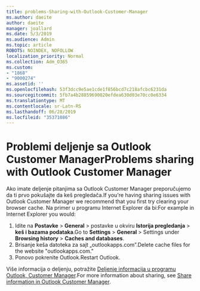 ```yaml
---
title: problems-Sharing-with-Outlook-Customer-Manager
ms.author: daeite
author: daeite
manager: joallard
ms.date: 5/3/2019
ms.audience: Admin
ms.topic: article
ROBOTS: NOINDEX, NOFOLLOW
localization_priority: Normal
ms.collection: Adm_O365
ms.custom:
- "1868"
- "9000274"
ms.assetid: ''
ms.openlocfilehash: 53f3dcc9e5ae1cde1f856bcd7c218afcbc6231da
ms.sourcegitcommit: 5fb7a4b28859690020efdea630d03e70cc0e6334
ms.translationtype: MT
ms.contentlocale: sr-Latn-RS
ms.lasthandoff: 06/28/2019
ms.locfileid: "35371086"
---
```

# <a name="problems-sharing-with-outlook-customer-manager"></a><span data-ttu-id="9f94d-102">Problemi deljenje sa Outlook Customer Manager</span><span class="sxs-lookup"><span data-stu-id="9f94d-102">Problems sharing with Outlook Customer Manager</span></span>

<span data-ttu-id="9f94d-103">Ako imate deljenje pitanjima sa Outlook Customer Manager preporučujemo da ti prvo pokušajte da keš pregledača.</span><span class="sxs-lookup"><span data-stu-id="9f94d-103">If you're having sharing issues with Outlook Customer Manager we recommend that you first try clearing your browser cache.</span></span> <span data-ttu-id="9f94d-104">Na primer u programu Internet Explorer da bi:</span><span class="sxs-lookup"><span data-stu-id="9f94d-104">For example in Internet Explorer you would:</span></span>

1. <span data-ttu-id="9f94d-105">Idite na **Postavke** > **General** > postavke u okviru **Istorija pregledanja** > **keš i bazama podataka**.</span><span class="sxs-lookup"><span data-stu-id="9f94d-105">Go to **Settings** > **General** > Settings under **Browsing history** > **Caches and databases**.</span></span>
2. <span data-ttu-id="9f94d-106">Brisanje keša datoteka za sajt „outlookapps.com”.</span><span class="sxs-lookup"><span data-stu-id="9f94d-106">Delete cache files for the website "outlookapps.com."</span></span>
3. <span data-ttu-id="9f94d-107">Ponovo pokrenite Outlook.</span><span class="sxs-lookup"><span data-stu-id="9f94d-107">Restart Outlook.</span></span>

<span data-ttu-id="9f94d-108">Više informacija o deljenju, potražite [Deljenje informacija u programu Outlook, Customer Manager](https://support.office.com/article/4f26cc69-67da-4cd5-b344-02d1a4799310%20).</span><span class="sxs-lookup"><span data-stu-id="9f94d-108">For more information about sharing, see [Share information in Outlook Customer Manager](https://support.office.com/article/4f26cc69-67da-4cd5-b344-02d1a4799310%20).</span></span>